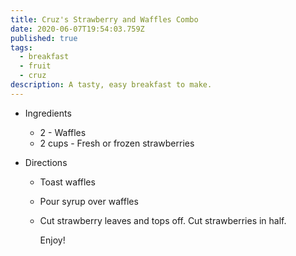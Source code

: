 ```yaml
---
title: Cruz's Strawberry and Waffles Combo
date: 2020-06-07T19:54:03.759Z
published: true
tags:
  - breakfast
  - fruit
  - cruz
description: A tasty, easy breakfast to make.
---
```

* Ingredients

  * 2 - Waffles
  * 2 cups - Fresh or frozen strawberries
* Directions

  * Toast waffles
  * Pour syrup over waffles
  * Cut strawberry leaves and tops off. Cut strawberries in half.

    Enjoy!